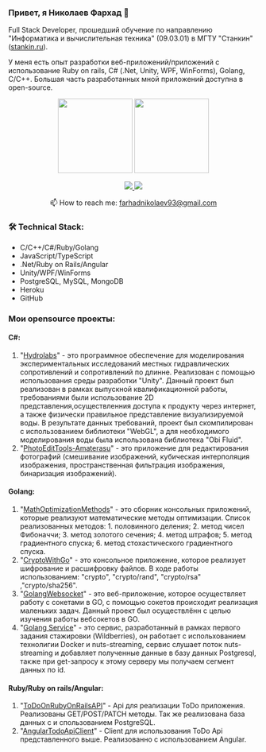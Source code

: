 ### Привет, я Николаев Фархад 👋

Full Stack Developer, прошедший обучение по направлению "Информатика и вычислительная техника" (09.03.01) в МГТУ "Станкин" (<a href='https://stankin.ru/'>stankin.ru</a>). 

У меня есть опыт разработки веб-приложений/приложений с использование Ruby on rails, C# (.Net, Unity, WPF, WinForms), Golang, C/C++. Большая часть разработанных мной приложений доступна в open-source.

<p align='center'>
   <a href="https://github-readme-stats.vercel.app/api?username=FireBiteSlime&show_icons=true&count_private=true"><img
           height=150
           src="https://github-readme-stats.vercel.app/api?username=FireBiteSlime&show_icons=true&count_private=true"/></a>
   <a href="https://github.com/FireBiteSlime/github-readme-stats"><img height=150
                                                                  src="https://github-readme-stats.vercel.app/api/top-langs/?username=FireBiteSlime&layout=compact"/></a>
</p>

<p align='center'>
   <a href="https://www.linkedin.com/in/farkhad-nikolaev-237a3324a/">
       <img src="https://img.shields.io/badge/linkedin-%230077B5.svg?&style=for-the-badge&logo=linkedin&logoColor=white"/>
   </a>
   <a href="https://t.me/fnSOLO">
       <img src="https://img.shields.io/badge/Telegram-2CA5E0?style=for-the-badge&logo=telegram&logoColor=white"/>
   </a>
<p align='center'>
   📫 How to reach me: <a href='mailto:farhadnikolaev93@gmail.com'>farhadnikolaev93@gmail.com</a>
</p>

### 🛠 Technical Stack:
*   C/C++/C#/Ruby/Golang
*   JavaScript/TypeScript
*   .Net/Ruby on Rails/Angular
*   Unity/WPF/WinForms
*   PostgreSQL, MySQL, MongoDB
*   Heroku
*   GitHub

### Мои opensource проекты:
#### С#: 
1. "<a href='https://github.com/FireBiteSlime/hydrolabs#hydrolabs'>Hydrolabs</a>" - это программное обеспечение для моделирования экспериментальных исследований местных гидравлических сопротивлений и сопротивлений по длинне. Реализован с помощью использования среды разработки "Unity". Данный проект был реализован в рамках выпускной квалификационной работы, требованиями были использование 2D представления,осуществленния доступа к продукту через интернет, а также физически правильное представление визуализируемой воды. В результате данных требований, проект был скомпилирован с использованием библиотеки "WebGL", а для необходимого моделирования воды была использована библиотека "Obi Fluid".
2. "<a href='https://github.com/FireBiteSlime/PhotoEditTools-Amaterasu#photoedittools-amaterasu'>PhotoEditTools-Amaterasu</a>" - это приложение для редактирования фотографий (смешивание изображений, кубическая интерполяция изображения, пространственная фильтрация изображения, бинаризация изображений).
#### Golang:
1. "<a href='https://github.com/FireBiteSlime/MathOptimizationMethods'>MathOptimizationMethods</a>" - это сборник консольных приложений, которые реализуют математические методы оптимизации. Список реализованных методов: 1. половинного деления; 2. метод чисел Фибоначчи; 3. метод золотого сечения; 4. метод штрафов; 5. метод градиентного спуска; 6.  метод стохастического градиентного спуска.
2. "<a href='https://github.com/FireBiteSlime/CryptoWithGo'>CryptoWithGo</a>" - это консольное приложение, которое реализует шифрование и расшифровку файлов. В ходе работы использованием: "crypto", "crypto/rand", "crypto/rsa" ,"crypto/sha256".
3. "<a href='https://github.com/FireBiteSlime/GolangWebsocket'>GolangWebsocket</a>" - это веб-приложение, которое осуществляет работу с сокетами в GO, с помощью сокетов происходит реализация маленьких задач. Данный проект был осуществлённ с целью изучения работы вебсокетов в GO.
4. "<a href='https://github.com/FireBiteSlime/golangservicel0'>Golang Service</a>" - это сервис, разработанный в рамках первого задания стажировки (Wildberries), он работает с испольхованием технолигии Docker и nuts-streaming, сервис слушает поток nuts-streaming и добавляет полученные данные в базу данных Postgresql, также при get-запросу к этому серверу мы получаем сегмент данных по id.
#### Ruby/Ruby on rails/Angular:
1. "<a href='https://github.com/FireBiteSlime/ToDoOnRubyOnRailsAPI'>ToDoOnRubyOnRailsAPI</a>" - Api для реализации ToDo приложения. Реализованы GET/POST/PATCH методы. Так же реализована база данных с и спользованием PostgreSQL.
2. "<a href='https://github.com/FireBiteSlime/AngularTodoApiClient'>AngularTodoApiClient</a>" - Client для использования ToDo Api представленного выше. Реализованно с использованием Angular.



